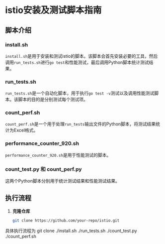 # istio安装及测试脚本指南

## 脚本介绍

### install.sh
`install.sh`是用于安装和测试istio的脚本。该脚本会首先安装必要的工具，然后调用`run_tests.sh`进行`go test`和性能测试，最后调用Python脚本统计测试结果。

### run_tests.sh
`run_tests.sh`是一个自动化脚本，用于执行`go test -v`测试以及调用性能测试脚本。该脚本的目的是分别测试每个测试项。

### count_perf.sh
`count_perf.sh`是一个用于处理`run_tests`输出文件的Python脚本，将测试结果统计为Excel格式。

### performance_counter_920.sh
`performance_counter_920.sh`是用于性能测试的脚本。

### count_test.py 和 count_perf.py
这两个Python脚本分别用于统计测试结果和性能测试结果。

## 执行流程

1. **克隆仓库**
   ```bash
   git clone https://github.com/your-repo/istio.git

具体执行流程为
git clone
./install.sh
./run_tests.sh
./count_test.py
./count_perf.sh
